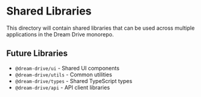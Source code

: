 # Shared Libraries

This directory will contain shared libraries that can be used across multiple applications in the Dream Drive monorepo.

## Future Libraries

- `@dream-drive/ui` - Shared UI components
- `@dream-drive/utils` - Common utilities
- `@dream-drive/types` - Shared TypeScript types
- `@dream-drive/api` - API client libraries
